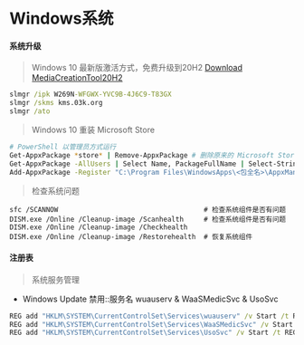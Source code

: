 # Windows系统


#### 系统升级

> Windows 10 最新版激活方式，免费升级到20H2 [Download MediaCreationTool20H2](https://go.microsoft.com/fwlink/?LinkId=691209)
~~~cmd
slmgr /ipk W269N-WFGWX-YVC9B-4J6C9-T83GX
slmgr /skms kms.03k.org
slmgr /ato
~~~
> Windows 10 重装 Microsoft Store
~~~bash
# PowerShell 以管理员方式运行
Get-AppxPackage *store* | Remove-AppxPackage # 删除原来的 Microsoft Store
Get-AppxPackage -AllUsers | Select Name, PackageFullName | Select-String "WindowsStore" # 查询并复制<包全名>
Add-AppxPackage -Register "C:\Program Files\WindowsApps\<包全名>\AppxManifest.xml" -DisableDevelopmentMode #安装
~~~
> 检查系统问题
~~~
sfc /SCANNOW                                    # 检查系统组件是否有问题
DISM.exe /Online /Cleanup-image /Scanhealth     # 检查系统组件是否有问题
DISM.exe /Online /Cleanup-image /Checkhealth
DISM.exe /Online /Cleanup-image /Restorehealth  # 恢复系统组件
~~~


#### 注册表

> 系统服务管理

- Windows Update 禁用::服务名 wuauserv & WaaSMedicSvc & UsoSvc
~~~cmd
REG add "HKLM\SYSTEM\CurrentControlSet\Services\wuauserv" /v Start /t REG_DWORD /d 4 /f
REG add "HKLM\SYSTEM\CurrentControlSet\Services\WaaSMedicSvc" /v Start /t REG_DWORD /d 4 /f
REG add "HKLM\SYSTEM\CurrentControlSet\Services\UsoSvc" /v Start /t REG_DWORD /d 4 /f
~~~

